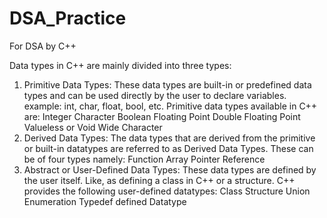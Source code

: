 # DSA_Practice
For DSA  by C++


Data types in C++ are mainly divided into three types: 
1. Primitive Data Types: These data types are built-in or predefined data types and can be used directly by the user to declare variables. example: int, char, float, bool, etc. Primitive data types available in C++ are: 
Integer
Character
Boolean
Floating Point
Double Floating Point
Valueless or Void
Wide Character
2. Derived Data Types: The data types that are derived from the primitive or built-in datatypes are referred to as Derived Data Types. These can be of four types namely: 
Function
Array
Pointer
Reference
3. Abstract or User-Defined Data Types: These data types are defined by the user itself. Like, as defining a class in C++ or a structure. C++ provides the following user-defined datatypes: 
Class
Structure
Union
Enumeration
Typedef defined Datatype
